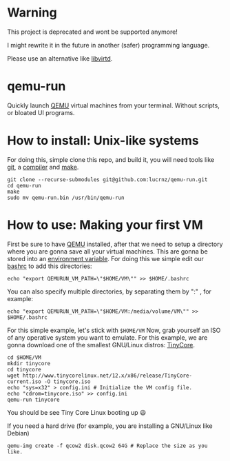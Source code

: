 # Warning

This project is deprecated and wont be supported anymore!

I might rewrite it in the future in another (safer) programming language.

Please use an alternative like [libvirtd](https://libvirt.org/index.html).

# qemu-run

Quickly launch [QEMU](https://www.qemu.org/) virtual machines from your terminal. Without scripts, or bloated UI programs.

# How to install: Unix-like systems

For doing this, simple clone this repo, and build it, you will need tools like [git](https://git-scm.com/), a [compiler](https://gcc.gnu.org/) and [make](https://www.gnu.org/software/make/).

    git clone --recurse-submodules git@github.com:lucrnz/qemu-run.git
    cd qemu-run
    make
    sudo mv qemu-run.bin /usr/bin/qemu-run

# How to use: Making your first VM

First be sure to have [QEMU](https://www.qemu.org/) installed, after that we need to setup a directory where you are gonna save all your virtual machines. This are gonna be stored into an [environment variable](https://en.wikipedia.org/wiki/Environment_variable).
For doing this we simple edit our [bashrc](https://duckduckgo.com/?q=What%20is%20bashrc) to add this directories:

    echo "export QEMURUN_VM_PATH=\"$HOME/VM\"" >> $HOME/.bashrc

You can also specify multiple directories, by separating them by ":" , for example:

    echo "export QEMURUN_VM_PATH=\"$HOME/VM:/media/volume/VM\"" >> $HOME/.bashrc

For this simple example, let's stick with `$HOME/VM`
Now, grab yourself an ISO of any operative system you want to emulate.
For this example, we are gonna download one of the smallest GNU/Linux distros: [TinyCore](http://www.tinycorelinux.net/).

    cd $HOME/VM
    mkdir tinycore
    cd tinycore
    wget http://www.tinycorelinux.net/12.x/x86/release/TinyCore-current.iso -O tinycore.iso
    echo "sys=x32" > config.ini # Initialize the VM config file.
    echo "cdrom=tinycore.iso" >> config.ini
    qemu-run tinycore

You should be see Tiny Core Linux booting up 😃

If you need a hard drive (for example, you are installing a GNU/Linux like Debian)

    qemu-img create -f qcow2 disk.qcow2 64G # Replace the size as you like.
